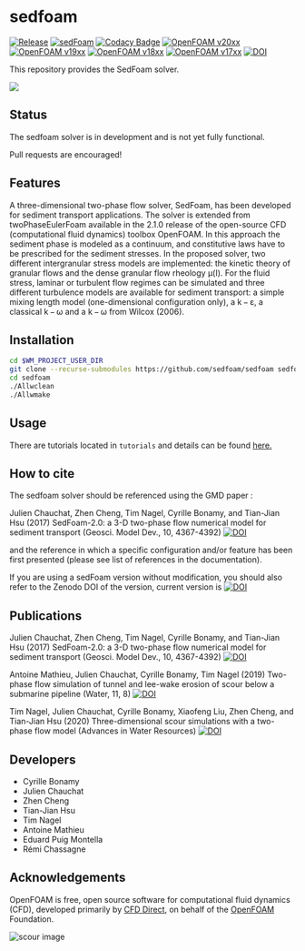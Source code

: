 sedfoam
=======

[![Release](https://img.shields.io/badge/release-3.1-blue.svg)](http://github.com/SedFoam/sedfoam)
[![sedFoam](https://circleci.com/gh/SedFoam/sedfoam.svg?style=shield)](https://circleci.com/gh/SedFoam/sedfoam)
[![Codacy Badge](https://app.codacy.com/project/badge/Grade/b9ad60ec6171496290c336697426cd48)](https://www.codacy.com/gh/SedFoam/sedfoam/dashboard?utm_source=github.com&amp;utm_medium=referral&amp;utm_content=SedFoam/sedfoam&amp;utm_campaign=Badge_Grade)
[![OpenFOAM v20xx](https://img.shields.io/badge/OpenFOAM-v20xx-brightgreen.svg)](https://openfoam.com/)
[![OpenFOAM v19xx](https://img.shields.io/badge/OpenFOAM-v19xx-brightgreen.svg)](https://openfoam.com/)
[![OpenFOAM v18xx](https://img.shields.io/badge/OpenFOAM-v18xx-brightgreen.svg)](https://openfoam.com/)
[![OpenFOAM v17xx](https://img.shields.io/badge/OpenFOAM-v17xx-brightgreen.svg)](https://openfoam.com/)
[![DOI](https://zenodo.org/badge/DOI/10.5281/zenodo.836642.svg)](https://doi.org/10.5281/zenodo.836642)

This repository provides the SedFoam solver.

[![](https://i.ibb.co/WgS6PYB/Capture-d-e-cran-2018-12-14-a-11-27-01.png)](https://www.youtube.com/watch?v=cVf7qm_ZDK0)

Status
------

The sedfoam solver is in development and is not yet fully functional.

Pull requests are encouraged!

Features
--------
A three-dimensional two-phase flow solver, SedFoam, has been developed for sediment transport applications. The solver is extended from twoPhaseEulerFoam available in the 2.1.0 release of the open-source CFD (computational fluid dynamics) toolbox OpenFOAM. In this approach the sediment phase is modeled as a continuum, and constitutive laws have to be prescribed for the sediment stresses. In the proposed solver, two different intergranular stress models are implemented: the kinetic theory of granular flows and the dense granular flow rheology μ(I). For the fluid stress, laminar or turbulent flow regimes can be simulated and three different turbulence models are available for sediment transport: a simple mixing length model (one-dimensional configuration only), a k − ε, a classical k − ω and a k − ω from Wilcox (2006).

Installation
------------

```bash
cd $WM_PROJECT_USER_DIR
git clone --recurse-submodules https://github.com/sedfoam/sedfoam sedfoam
cd sedfoam
./Allwclean
./Allwmake
```

Usage
-----

There are tutorials located in `tutorials` and details can be found [here.](http://sedfoam.github.io/sedfoam)

How to cite
-----------

The sedfoam solver should be referenced using the GMD paper :

Julien Chauchat, Zhen Cheng, Tim Nagel, Cyrille Bonamy, and Tian-Jian Hsu (2017) SedFoam-2.0: a 3-D two-phase flow numerical model for sediment transport (Geosci. Model Dev., 10, 4367-4392) [![DOI](https://img.shields.io/badge/DOI-10.5195%2Fgmd_10_4367_2017-blue.svg)](https://doi.org/10.5194/gmd-10-4367-2017)

and the reference in which a specific configuration and/or feature has been first presented (please see list of references in the documentation).

If you are using a sedFoam version without modification, you should also refer to the Zenodo DOI of the version, current version is [![DOI](https://zenodo.org/badge/DOI/10.5281/zenodo.836642.svg)](https://doi.org/10.5281/zenodo.836642)


Publications
------------

Julien Chauchat, Zhen Cheng, Tim Nagel, Cyrille Bonamy, and Tian-Jian Hsu (2017) SedFoam-2.0: a 3-D two-phase flow numerical model for sediment transport (Geosci. Model Dev., 10, 4367-4392) [![DOI](https://img.shields.io/badge/DOI-10.5195%2Fgmd_10_4367_2017-blue.svg)](https://doi.org/10.5194/gmd-10-4367-2017)

Antoine Mathieu, Julien Chauchat, Cyrille Bonamy, Tim Nagel (2019) Two-phase flow simulation of tunnel and lee-wake erosion of scour below a submarine pipeline (Water, 11, 8) [![DOI](https://img.shields.io/badge/DOI-10.3390%2Fw11081727-blue.svg)](https://www.mdpi.com/2073-4441/11/8/1727)

Tim Nagel, Julien Chauchat, Cyrille Bonamy, Xiaofeng Liu, Zhen Cheng, and Tian-Jian Hsu (2020) Three-dimensional scour simulations with a two-phase flow model (Advances in Water Resources) [![DOI](https://img.shields.io/badge/DOI-10.1016%2Fj.advwatres.2020.103544-blue.svg)](https://doi.org/10.1016/j.advwatres.2020.103544) 

Developers
----------

*   Cyrille Bonamy
*   Julien Chauchat
*   Zhen Cheng
*   Tian-Jian Hsu
*   Tim Nagel
*   Antoine Mathieu
*   Eduard Puig Montella
*   Rémi Chassagne

Acknowledgements
----------------

OpenFOAM is free, open source software for computational fluid dynamics (CFD),
developed primarily by [CFD Direct](http://cfd.direct), on behalf of the
[OpenFOAM](http://openfoam.org) Foundation.

![scour image](https://i.ibb.co/pWjZqd4/scour3-D-cylinder.jpg)
